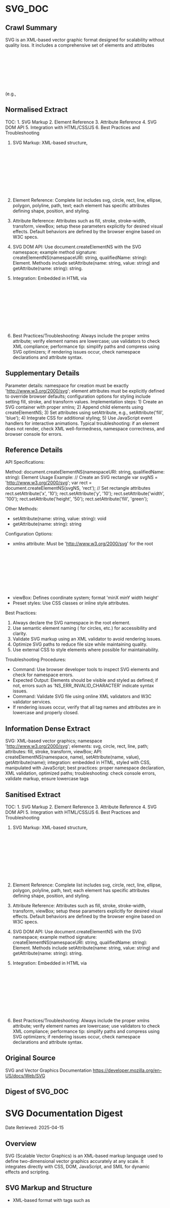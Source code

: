 # SVG_DOC

## Crawl Summary
SVG is an XML-based vector graphic format designed for scalability without quality loss. It includes a comprehensive set of elements and attributes (e.g., <svg>, <circle>, <rect>) defined in XML, integrated with HTML, CSS, and JavaScript. The DOM API permits dynamic creation and manipulation through methods like createElementNS, and attributes can be adjusted in real-time. Resources include detailed tutorials, developer guides, reference links, and validators to ensure the graphics mesh efficiently with other web standards.

## Normalised Extract
TOC: 1. SVG Markup 2. Element Reference 3. Attribute Reference 4. SVG DOM API 5. Integration with HTML/CSS/JS 6. Best Practices and Troubleshooting

1. SVG Markup: XML-based structure, <svg> container, supports grouping (<g>) and nested elements, namespace must be set to 'http://www.w3.org/2000/svg'.

2. Element Reference: Complete list includes svg, circle, rect, line, ellipse, polygon, polyline, path, text; each element has specific attributes defining shape, position, and styling.

3. Attribute Reference: Attributes such as fill, stroke, stroke-width, transform, viewBox; setup these parameters explicitly for desired visual effects. Default behaviors are defined by the browser engine based on W3C specs.

4. SVG DOM API: Use document.createElementNS with the SVG namespace; example method signature: createElementNS(namespaceURI: string, qualifiedName: string): Element. Methods include setAttribute(name: string, value: string) and getAttribute(name: string): string.

5. Integration: Embedded in HTML via <svg> tags; CSS can modify properties (e.g. .svgClass { fill: red; }); JavaScript can dynamically add elements and alter attributes using typical DOM methods.

6. Best Practices/Troubleshooting: Always include the proper xmlns attribute; verify element names are lowercase; use validators to check XML compliance; performance tip: simplify paths and compress using SVG optimizers; if rendering issues occur, check namespace declarations and attribute syntax.

## Supplementary Details
Parameter details: namespace for creation must be exactly 'http://www.w3.org/2000/svg'; element attributes must be explicitly defined to override browser defaults; configuration options for styling include setting fill, stroke, and transform values. Implementation steps: 1) Create an SVG container with proper xmlns; 2) Append child elements using createElementNS; 3) Set attributes using setAttribute, e.g., setAttribute('fill', 'blue'); 4) Integrate CSS for additional styling; 5) Use JavaScript event handlers for interactive animations. Typical troubleshooting: if an element does not render, check XML well-formedness, namespace correctness, and browser console for errors.

## Reference Details
API Specifications:

Method: document.createElementNS(namespaceURI: string, qualifiedName: string): Element
Usage Example:
// Create an SVG rectangle
var svgNS = 'http://www.w3.org/2000/svg';
var rect = document.createElementNS(svgNS, 'rect');
// Set rectangle attributes
rect.setAttribute('x', '10');
rect.setAttribute('y', '10');
rect.setAttribute('width', '100');
rect.setAttribute('height', '50');
rect.setAttribute('fill', 'green');

Other Methods:
- setAttribute(name: string, value: string): void
- getAttribute(name: string): string

Configuration Options:
- xmlns attribute: Must be 'http://www.w3.org/2000/svg' for the root <svg> tag
- viewBox: Defines coordinate system; format 'minX minY width height'
- Preset styles: Use CSS classes or inline style attributes.

Best Practices:
1. Always declare the SVG namespace in the root element.
2. Use semantic element naming (<circle> for circles, etc.) for accessibility and clarity.
3. Validate SVG markup using an XML validator to avoid rendering issues.
4. Optimize SVG paths to reduce file size while maintaining quality.
5. Use external CSS to style elements where possible for maintainability.

Troubleshooting Procedures:
- Command: Use browser developer tools to inspect SVG elements and check for namespace errors.
- Expected Output: Elements should be visible and styled as defined; if not, errors such as 'NS_ERR_INVALID_CHARACTER' indicate syntax issues.
- Command: Validate SVG file using online XML validators and W3C validator services.
- If rendering issues occur, verify that all tag names and attributes are in lowercase and properly closed.


## Information Dense Extract
SVG: XML-based vector graphics; namespace 'http://www.w3.org/2000/svg'; elements: svg, circle, rect, line, path; attributes: fill, stroke, transform, viewBox; API: createElementNS(namespace, name), setAttribute(name, value), getAttribute(name); integration: embedded in HTML, styled with CSS, manipulated with JavaScript; best practices: proper namespace declaration, XML validation, optimized paths; troubleshooting: check console errors, validate markup, ensure lowercase tags

## Sanitised Extract
TOC: 1. SVG Markup 2. Element Reference 3. Attribute Reference 4. SVG DOM API 5. Integration with HTML/CSS/JS 6. Best Practices and Troubleshooting

1. SVG Markup: XML-based structure, <svg> container, supports grouping (<g>) and nested elements, namespace must be set to 'http://www.w3.org/2000/svg'.

2. Element Reference: Complete list includes svg, circle, rect, line, ellipse, polygon, polyline, path, text; each element has specific attributes defining shape, position, and styling.

3. Attribute Reference: Attributes such as fill, stroke, stroke-width, transform, viewBox; setup these parameters explicitly for desired visual effects. Default behaviors are defined by the browser engine based on W3C specs.

4. SVG DOM API: Use document.createElementNS with the SVG namespace; example method signature: createElementNS(namespaceURI: string, qualifiedName: string): Element. Methods include setAttribute(name: string, value: string) and getAttribute(name: string): string.

5. Integration: Embedded in HTML via <svg> tags; CSS can modify properties (e.g. .svgClass { fill: red; }); JavaScript can dynamically add elements and alter attributes using typical DOM methods.

6. Best Practices/Troubleshooting: Always include the proper xmlns attribute; verify element names are lowercase; use validators to check XML compliance; performance tip: simplify paths and compress using SVG optimizers; if rendering issues occur, check namespace declarations and attribute syntax.

## Original Source
SVG and Vector Graphics Documentation
https://developer.mozilla.org/en-US/docs/Web/SVG

## Digest of SVG_DOC

# SVG Documentation Digest

Date Retrieved: 2025-04-15

## Overview

SVG (Scalable Vector Graphics) is an XML-based markup language used to define two-dimensional vector graphics accurately at any scale. It integrates directly with CSS, DOM, JavaScript, and SMIL for dynamic effects and scripting.

## SVG Markup and Structure

- XML-based format with tags such as <svg>, <circle>, <rect>, <path>, etc.
- Elements and attributes are case-insensitive; recommended practice is to use lowercase.
- Supports grouping, styling, and animation directly within the SVG file.

## Element and Attribute Reference

- Detailed element reference (e.g., <svg>, <g>, <circle>, <rect>, <line>, <polyline>, <polygon>, <path>).
- Attribute reference covers properties like fill, stroke, transform, viewBox, and others.

## SVG DOM API

- Provides interfaces for scripting. For example:
  - document.createElementNS('http://www.w3.org/2000/svg', 'rect') returns an SVGRectElement.
  - Methods for setting attributes, such as setAttribute('fill', 'blue').
- Precise DOM interfaces that allow manipulation and animation via JavaScript.

## Integration with HTML, CSS, and JavaScript

- SVG can be embedded in HTML documents using the <svg> tag.
- CSS can target SVG elements for styling through class or id selectors.
- JavaScript can interact with SVG elements via the DOM, allowing dynamic updates and animations.

## Tutorials, Best Practices, and Resources

- MDN provides tutorials like 'Introducing SVG from scratch' which include internal details of SVG elements and attributes.
- Best practices include maintaining proper namespace declarations, using descriptive IDs, and optimizing SVG content for performance.

## Tools and Testing

- SVG test suite and markup validators are provided to ensure compliance with W3C standards.
- Libraries can be integrated for on-the-fly localization and dynamic modifications.

## Attribution and Data Details

- Data Size: 1187342 bytes
- Crawl Source: MDN Developer Page for SVG Documentation
- Last Modified: Mar 18, 2025


## Attribution
- Source: SVG and Vector Graphics Documentation
- URL: https://developer.mozilla.org/en-US/docs/Web/SVG
- License: Various: CC-BY-SA, W3C Document License, MIT, GPL
- Crawl Date: 2025-05-02T00:32:59.849Z
- Data Size: 1187342 bytes
- Links Found: 30923

## Retrieved
2025-05-02
